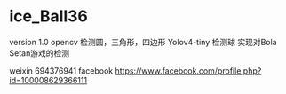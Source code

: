 # ice_Ball36
version 1.0
opencv 检测圆，三角形，四边形
Yolov4-tiny 检测球
实现对Bola Setan游戏的检测
 
weixin 694376941
facebook https://www.facebook.com/profile.php?id=100008629366111
